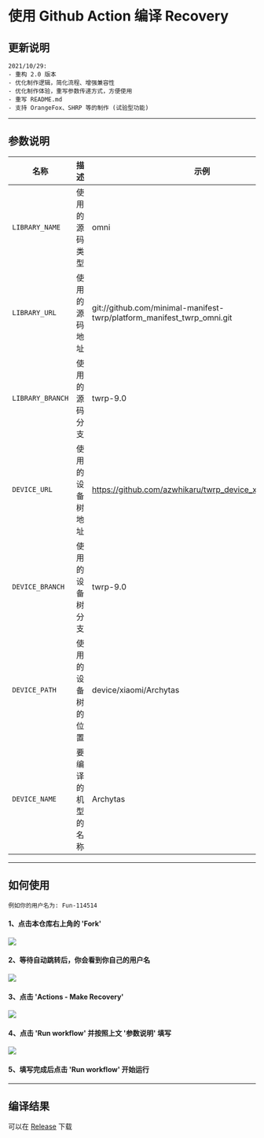 # 使用 Github Action 编译 Recovery

## 更新说明
```
2021/10/29: 
- 重构 2.0 版本
- 优化制作逻辑，简化流程、增强兼容性
- 优化制作体验，重写参数传递方式，方便使用
- 重写 README.md
- 支持 OrangeFox、SHRP 等的制作 (试验型功能)
```

-----

## 参数说明

| 名称 | 描述 | 示例 |
| ------------ | ------------ | ------------ |
| `LIBRARY_NAME` | 使用的源码类型 | omni |
| `LIBRARY_URL` | 使用的源码地址 | git://github.com/minimal-manifest-twrp/platform_manifest_twrp_omni.git |
| `LIBRARY_BRANCH` | 使用的源码分支 | twrp-9.0 |
| `DEVICE_URL` | 使用的设备树地址 | https://github.com/azwhikaru/twrp_device_xiaomi_archytas |
| `DEVICE_BRANCH` | 使用的设备树分支 | twrp-9.0 |
| `DEVICE_PATH` | 使用的设备树的位置 | device/xiaomi/Archytas |
| `DEVICE_NAME` | 要编译的机型的名称 | Archytas |

-----

## 如何使用
```
例如你的用户名为: Fun-114514
```
#### 1、点击本仓库右上角的 'Fork'
![](https://i.bmp.ovh/imgs/2021/10/6b6ed9f29e732372.png)
#### 2、等待自动跳转后，你会看到你自己的用户名
![](https://i.bmp.ovh/imgs/2021/10/66cfe324c0ebb69b.png)
#### 3、点击 'Actions - Make Recovery'
![](https://i.bmp.ovh/imgs/2021/10/23896d1b66292047.png)
#### 4、点击 'Run workflow' 并按照上文 '参数说明' 填写
![](https://i.bmp.ovh/imgs/2021/10/9cb7871267cf2f53.png)
#### 5、填写完成后点击 'Run workflow' 开始运行

------

## 编译结果
可以在 [Release](../../releases) 下载